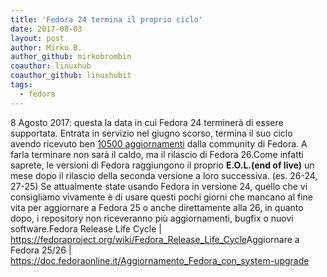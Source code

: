 ```yaml
---
title: 'Fedora 24 termina il proprio ciclo'
date: 2017-08-03
layout: post
author: Mirko B.
author_github: mirkobrombin
coauthor: linuxhub
coauthor_github: linuxhubit
tags:
  - fedora
---
```

8 Agosto 2017: questa la data in cui Fedora 24 terminerà di essere supportata. Entrata in servizio nel giugno scorso, termina il suo ciclo avendo ricevuto ben <a href="https://bodhi.fedoraproject.org/releases/F24">10500 aggiornamenti</a> dalla community di Fedora. A farla terminare non sarà il caldo, ma il rilascio di Fedora 26.Come infatti saprete, le versioni di Fedora raggiungono il proprio <strong>E.O.L.(end of live)</strong> un mese dopo il rilascio della seconda versione a loro successiva. (es. 26-24, 27-25) Se attualmente state usando Fedora in versione 24, quello che vi consigliamo vivamente è di usare questi pochi giorni che mancano al fine vita per aggiornare a Fedora 25 o anche direttamente alla 26, in quanto dopo, i repository non riceveranno più aggiornamenti, bugfix o nuovi software.Fedora Release Life Cycle | <a href="https://fedoraproject.org/wiki/Fedora_Release_Life_Cycle">https://fedoraproject.org/wiki/Fedora_Release_Life_Cycle</a>Aggiornare a Fedora 25/26 | <a href="https://doc.fedoraonline.it/Aggiornamento_Fedora_con_system-upgrade">https://doc.fedoraonline.it/Aggiornamento_Fedora_con_system-upgrade</a>